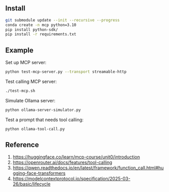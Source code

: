 ## Install
```sh
git submodule update --init --recursive --progress
conda create -n mcp python=3.10
pip install python-sdk/
pip install -r requirements.txt
```

## Example
Set up MCP server:
```sh
python test-mcp-server.py --transport streamable-http
```

Test calling MCP server:
```sh
./test-mcp.sh
```

Simulate Ollama server:
```sh
python ollama-server-simulator.py
```

Test a prompt that needs tool calling:
```sh
python ollama-tool-call.py
```

## Reference
1. https://huggingface.co/learn/mcp-course/unit0/introduction
2. https://openrouter.ai/docs/features/tool-calling
3. https://qwen.readthedocs.io/en/latest/framework/function_call.html#hugging-face-transformers
4. https://modelcontextprotocol.io/specification/2025-03-26/basic/lifecycle
